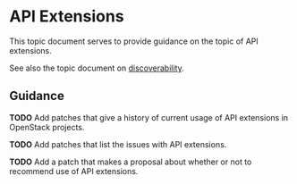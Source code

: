 API Extensions
==============

This topic document serves to provide guidance on the topic of API extensions.

See also the topic document on [discoverability](discoverability.md).

Guidance
--------

**TODO** Add patches that give a history of current usage of API extensions in
OpenStack projects.

**TODO** Add patches that list the issues with API extensions.

**TODO** Add a patch that makes a proposal about whether or not to recommend
use of API extensions.
